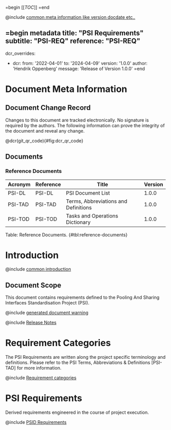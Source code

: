=begin
[[_TOC_]]
=end

@include [common meta information like version docdate etc..](../common/common_metadata.md)

=begin metadata
title: "PSI Requirements"
subtitle: "PSI-REQ"
reference: "PSI-REQ"
---
dcr_overrides:
- dcr:
   from: '2022-04-01'
   to: '2024-04-09'
   version: '1.0.0'
   author: 'Hendrik Oppenberg'
   message: 'Release of Version 1.0.0'
=end

# Document Meta Information

## Document Change Record

Changes to this document are tracked electronically.
No signature is required by the authors.
The following information can prove the integrity of the document and reveal any change.

@dcr(git_qr_code){#fig:dcr_qr_code}

## Documents

### Reference Documents

| Acronym | Reference | Title                                | Version |
|---------|-----------|--------------------------------------|---------|
| PSI-DL  | PSI-DL    | PSI Document List                    | 1.0.0   |
| PSI-TAD | PSI-TAD   | Terms, Abbreviations and Definitions | 1.0.0   |
| PSI-TOD | PSI-TOD   | Tasks and Operations Dictionary      | 1.0.0   |

Table: Reference Documents. {#tbl:reference-documents}

# Introduction

@include [common introduction](../common/intro_description.md)

## Document Scope

This document contains requirements defined to the Pooling And Sharing Interfaces Standardisation Project (PSI).

@include [generated document warning](../common/generated_document.md)

@include [Release Notes](../common/release_notes.md)

# Requirement Categories

The PSI Requirements are written along the project specific terminology and definitions.
Please refer to the PSI Terms, Abbreviations & Definitions [PSI-TAD] for more information.

@include [Requirement categories](requirement_categories.md)

# PSI Requirements

Derived requirements engineered in the course of project execution.

@include [PSID Requirements](psid_requirements.md)
